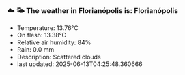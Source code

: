 ### ☁️ 🌤️  The weather in Florianópolis is: Florianópolis

- Temperature: 13.76°C
- On flesh: 13.38°C
- Relative air humidity: 84%
- Rain: 0.0 mm
- Description: Scattered clouds
- last updated: 2025-06-13T04:25:48.360666
